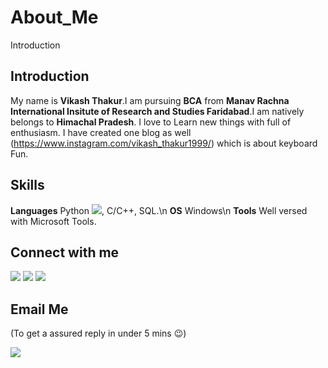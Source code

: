 # About_Me
Introduction
## Introduction
My name is **Vikash Thakur**.I am pursuing **BCA** from **Manav Rachna International Insitute of Research and Studies Faridabad**.I am natively belongs to **Himachal Pradesh**. I love to Learn new things with full of enthusiasm. I have created one blog as well (https://www.instagram.com/vikash_thakur1999/) which is about keyboard Fun.

## Skills
**Languages** Python [<img src="https://img.icons8.com/color/30/000000/snake.png">](), C/C++, SQL.\n
**OS** Windows\n
**Tools** Well versed with Microsoft Tools.

## Connect with me
[<img target="_blank" src="https://img.icons8.com/color/50/000000/linkedin.png">](https://www.linkedin.com/in/vikash-thakur-57a01017b)  [<img target="_blank" src="https://img.icons8.com/color/48/000000/github-2.png">](https://github.com/Thakurvikash)  [<img target="_blank" src="https://img.icons8.com/color/48/000000/facebook.png">](https://www.facebook.com/profile.php?id=100006225512108)
## Email Me
(To get a assured reply in under 5 mins :wink:)

[<img src="https://img.icons8.com/office/50/000000/gmail-login.png">](mailto:tvikash446@gmail.com)

